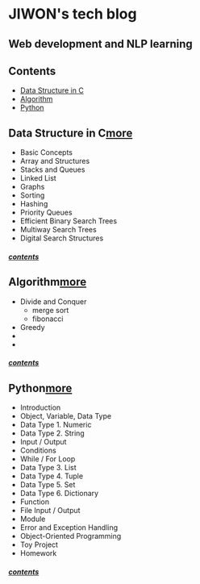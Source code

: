 # JIWON's tech blog
## Web development and NLP learning


## Contents
- [Data Structure in C](#data-structure-in-C)
- [Algorithm](#algorithm)
- [Python](#python)

## Data Structure in C[more](DS/Data-Structure.md)
* Basic Concepts
* Array and Structures
* Stacks and Queues
* Linked List
* Graphs
* Sorting
* Hashing
* Priority Queues
* Efficient Binary Search Trees
* Multiway Search Trees
* Digital Search Structures

##### [contents](#contents)


## Algorithm[more](Algo/Algorithm.md)
* Divide and Conquer
  * merge sort
  * fibonacci
* Greedy
* 
* 

##### [contents](#contents)

## Python[more](Python/Python.md)
* Introduction
* Object, Variable, Data Type
* Data Type 1. Numeric
* Data Type 2. String
* Input / Output
* Conditions
* While / For Loop
* Data Type 3. List
* Data Type 4. Tuple
* Data Type 5. Set
* Data Type 6. Dictionary
* Function
* File Input / Output
* Module
* Error and Exception Handling
* Object-Oriented Programming
* Toy Project
* Homework

##### [contents](#contents)
